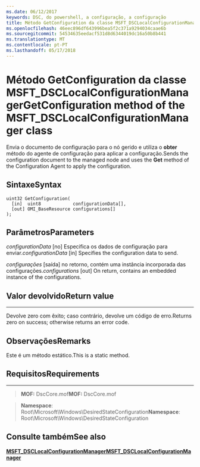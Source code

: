 ```yaml
---
ms.date: 06/12/2017
keywords: DSC, do powershell, a configuração, a configuração
title: Método GetConfiguration da classe MSFT_DSCLocalConfigurationManager
ms.openlocfilehash: 46eec896df643996bea5f2c371a9294034caae6b
ms.sourcegitcommit: 54534635eedacf531d8d6344019dc16a50b8b441
ms.translationtype: MT
ms.contentlocale: pt-PT
ms.lasthandoff: 05/17/2018
---
```

# <a name="getconfiguration-method-of-the-msftdsclocalconfigurationmanager-class"></a><span data-ttu-id="f5c1d-103">Método GetConfiguration da classe MSFT_DSCLocalConfigurationManager</span><span class="sxs-lookup"><span data-stu-id="f5c1d-103">GetConfiguration method of the MSFT_DSCLocalConfigurationManager class</span></span>

<span data-ttu-id="f5c1d-104">Envia o documento de configuração para o nó gerido e utiliza o **obter** método do agente de configuração para aplicar a configuração.</span><span class="sxs-lookup"><span data-stu-id="f5c1d-104">Sends the configuration document to the managed node and uses the **Get** method of the Configuration Agent to apply the configuration.</span></span>

<a name="syntax"></a><span data-ttu-id="f5c1d-105">Sintaxe</span><span class="sxs-lookup"><span data-stu-id="f5c1d-105">Syntax</span></span>
------

```mof
uint32 GetConfiguration(
  [in]  uint8            configurationData[],
  [out] OMI_BaseResource configurations[]
);
```

<a name="parameters"></a><span data-ttu-id="f5c1d-106">Parâmetros</span><span class="sxs-lookup"><span data-stu-id="f5c1d-106">Parameters</span></span>
----------

<span data-ttu-id="f5c1d-107">*configurationData* \[no\] Especifica os dados de configuração para enviar.</span><span class="sxs-lookup"><span data-stu-id="f5c1d-107">*configurationData* \[in\] Specifies the configuration data to send.</span></span>

<span data-ttu-id="f5c1d-108">*configurações* \[saída\] no retorno, contém uma instância incorporada das configurações.</span><span class="sxs-lookup"><span data-stu-id="f5c1d-108">*configurations* \[out\] On return, contains an embedded instance of the configurations.</span></span>

## <a name="return-value"></a><span data-ttu-id="f5c1d-109">Valor devolvido</span><span class="sxs-lookup"><span data-stu-id="f5c1d-109">Return value</span></span>
------------

<span data-ttu-id="f5c1d-110">Devolve zero com êxito; caso contrário, devolve um código de erro.</span><span class="sxs-lookup"><span data-stu-id="f5c1d-110">Returns zero on success; otherwise returns an error code.</span></span>

## <a name="remarks"></a><span data-ttu-id="f5c1d-111">Observações</span><span class="sxs-lookup"><span data-stu-id="f5c1d-111">Remarks</span></span>

<span data-ttu-id="f5c1d-112">Este é um método estático.</span><span class="sxs-lookup"><span data-stu-id="f5c1d-112">This is a static method.</span></span>

## <a name="requirements"></a><span data-ttu-id="f5c1d-113">Requisitos</span><span class="sxs-lookup"><span data-stu-id="f5c1d-113">Requirements</span></span>
------------
><span data-ttu-id="f5c1d-114">**MOF:** DscCore.mof</span><span class="sxs-lookup"><span data-stu-id="f5c1d-114">**MOF:** DscCore.mof</span></span>

><span data-ttu-id="f5c1d-115">**Namespace**: Root\Microsoft\Windows\DesiredStateConfiguration</span><span class="sxs-lookup"><span data-stu-id="f5c1d-115">**Namespace**: Root\Microsoft\Windows\DesiredStateConfiguration</span></span>


## <a name="see-also"></a><span data-ttu-id="f5c1d-116">Consulte também</span><span class="sxs-lookup"><span data-stu-id="f5c1d-116">See also</span></span>


[<span data-ttu-id="f5c1d-117">**MSFT_DSCLocalConfigurationManager**</span><span class="sxs-lookup"><span data-stu-id="f5c1d-117">**MSFT_DSCLocalConfigurationManager**</span></span>](msft-dsclocalconfigurationmanager.md)